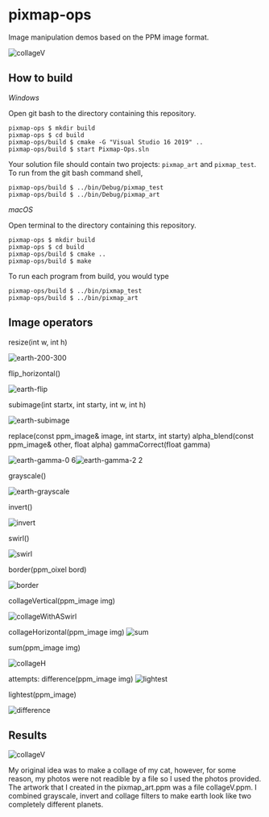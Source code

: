 # pixmap-ops

Image manipulation demos based on the PPM image format.

![collageV](https://user-images.githubusercontent.com/55757317/110420202-db5a1480-8068-11eb-8058-cfb70792f3da.jpg)


## How to build

*Windows*

Open git bash to the directory containing this repository.

```
pixmap-ops $ mkdir build
pixmap-ops $ cd build
pixmap-ops/build $ cmake -G "Visual Studio 16 2019" ..
pixmap-ops/build $ start Pixmap-Ops.sln
```

Your solution file should contain two projects: `pixmap_art` and `pixmap_test`.
To run from the git bash command shell, 

```
pixmap-ops/build $ ../bin/Debug/pixmap_test
pixmap-ops/build $ ../bin/Debug/pixmap_art
```

*macOS*

Open terminal to the directory containing this repository.

```
pixmap-ops $ mkdir build
pixmap-ops $ cd build
pixmap-ops/build $ cmake ..
pixmap-ops/build $ make
```

To run each program from build, you would type

```
pixmap-ops/build $ ../bin/pixmap_test
pixmap-ops/build $ ../bin/pixmap_art
```

## Image operators
resize(int w, int h)

![earth-200-300](https://user-images.githubusercontent.com/55757317/110421454-8cfa4500-806b-11eb-957f-bef2d802d800.jpg)

flip_horizontal()

![earth-flip](https://user-images.githubusercontent.com/55757317/110421470-95528000-806b-11eb-8493-0d057d42a4fa.jpg)

subimage(int startx, int starty, int w, int h)

![earth-subimage](https://user-images.githubusercontent.com/55757317/110421585-cb8fff80-806b-11eb-9b7b-ca13d90c364f.jpg)

replace(const ppm_image& image, int startx, int starty)
alpha_blend(const ppm_image& other, float alpha)
gammaCorrect(float gamma)

![earth-gamma-0 6](https://user-images.githubusercontent.com/55757317/110421498-a0a5ab80-806b-11eb-99e3-2a040b477f7b.jpg)![earth-gamma-2 2](https://user-images.githubusercontent.com/55757317/110421537-b3b87b80-806b-11eb-87df-3ddb222ba712.jpg)

grayscale()

![earth-grayscale](https://user-images.githubusercontent.com/55757317/110421562-be731080-806b-11eb-8528-a61b9e2a8901.jpg)

invert()

![invert](https://user-images.githubusercontent.com/55757317/110421604-d6e32b00-806b-11eb-8339-bd557e049cfe.jpg)

swirl()

![swirl](https://user-images.githubusercontent.com/55757317/110421613-dea2cf80-806b-11eb-86ef-bc75cc5dba68.jpg)

border(ppm_oixel bord)

![border](https://user-images.githubusercontent.com/55757317/110421398-6fc57680-806b-11eb-90e3-7163a17b66be.jpg)

collageVertical(ppm_image img)

![collageWithASwirl](https://user-images.githubusercontent.com/55757317/110421437-84097380-806b-11eb-8fdd-e5e3719e126e.jpg)

collageHorizontal(ppm_image img)
![sum](https://user-images.githubusercontent.com/55757317/110421971-7c969a00-806c-11eb-92b9-6a37c028dda8.jpg)

sum(ppm_image img)

![collageH](https://user-images.githubusercontent.com/55757317/110421959-77394f80-806c-11eb-9191-045dc19be76d.jpg)

attempts:
difference(ppm_image img)
![lightest](https://user-images.githubusercontent.com/55757317/110422176-d4350580-806c-11eb-8f4b-379fd824a029.jpg)

lightest(ppm_image)

![difference](https://user-images.githubusercontent.com/55757317/110422150-c8e1da00-806c-11eb-82cc-d865c72247f2.jpg)

## Results
![collageV](https://user-images.githubusercontent.com/55757317/110420202-db5a1480-8068-11eb-8058-cfb70792f3da.jpg)

My original idea was to make a collage of my cat, however, for some reason, my photos were not readible by a file so I used the photos provided. The artwork that I created in the pixmap_art.ppm was a file collageV.ppm. I combined grayscale, invert and collage filters to make earth look like two completely different planets.

